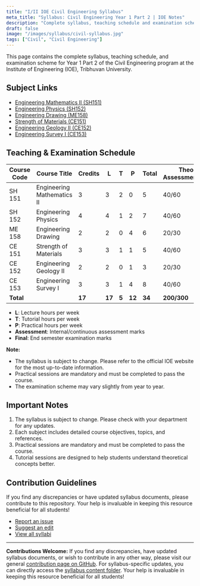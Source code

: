 ```yaml
---
title: "I/II IOE Civil Engineering Syllabus"
meta_title: "Syllabus: Civil Engineering Year 1 Part 2 | IOE Notes"
description: "Complete syllabus, teaching schedule and examination scheme for Year 1 Part 2 Civil Engineering at Institute of Engineering (IOE)."
draft: false
image: "/images/syllabus/civil-syllabus.jpg"
tags: ["Civil", "Civil Engineering"]
---
```


This page contains the complete syllabus, teaching schedule, and examination scheme for Year 1 Part 2 of the Civil Engineering program at the Institute of Engineering (IOE), Tribhuvan University.

## Subject Links

- [Engineering Mathematics II (SH151)](/syllabus/civil/year1-part2/engineering-mathematics-ii-sh-151)
- [Engineering Physics (SH152)](/syllabus/civil/year1-part2/engineering-physics-sh-152)
- [Engineering Drawing (ME158)](/syllabus/civil/year1-part2/engineering-drawing-me-158)
- [Strength of Materials (CE151)](/syllabus/civil/year1-part2/strength-of-materials-ce-151)
- [Engineering Geology II (CE152)](/syllabus/civil/year1-part2/engineering-geology-ii-ce-152)
- [Engineering Survey I (CE153)](/syllabus/civil/year1-part2/engineering-survey-i-ce-153)

## Teaching & Examination Schedule

| Course Code | Course Title | Credits | L | T | P | Total | Theory Assessment/Final | Practical Assessment/Final | Grand Total |
|-------------|--------------|---------|---|---|---|-------|------------------------|---------------------------|-------------|
| SH 151 | Engineering Mathematics II | 3 | 3 | 2 | 0 | 5 | 40/60 | - | 100 |
| SH 152 | Engineering Physics | 4 | 4 | 1 | 2 | 7 | 40/60 | 25/- | 125 |
| ME 158 | Engineering Drawing | 2 | 2 | 0 | 4 | 6 | 20/30 | 50/- | 100 |
| CE 151 | Strength of Materials | 3 | 3 | 1 | 1 | 5 | 40/60 | 25/- | 125 |
| CE 152 | Engineering Geology II | 2 | 2 | 0 | 1 | 3 | 20/30 | 25/- | 75 |
| CE 153 | Engineering Survey I | 3 | 3 | 1 | 4 | 8 | 40/60 | 50/- | 150 |
| **Total** | | **17** | **17** | **5** | **12** | **34** | **200/300** | **175/-** | **675** |

- **L**: Lecture hours per week
- **T**: Tutorial hours per week
- **P**: Practical hours per week
- **Assessment**: Internal/continuous assessment marks
- **Final**: End semester examination marks

**Note:**  
- The syllabus is subject to change. Please refer to the official IOE website for the most up-to-date information.
- Practical sessions are mandatory and must be completed to pass the course.
- The examination scheme may vary slightly from year to year.

## Important Notes

1. The syllabus is subject to change. Please check with your department for any updates.
2. Each subject includes detailed course objectives, topics, and references.
3. Practical sessions are mandatory and must be completed to pass the course.
4. Tutorial sessions are designed to help students understand theoretical concepts better.

## Contribution Guidelines

If you find any discrepancies or have updated syllabus documents, please contribute to this repository. Your help is invaluable in keeping this resource beneficial for all students!

- [Report an issue](https://github.com/ioenotes/ioenotes/issues)
- [Suggest an edit](https://github.com/ioenotes/ioenotes/edit/main/content/english/syllabus/civil/year1-part2/_index.md)
- [View all syllabi](https://github.com/ioenotes/ioenotes/tree/main/content/english/syllabus)

---

**Contributions Welcome:**
If you find any discrepancies, have updated syllabus documents, or wish to contribute in any other way, please visit our general [contribution page on GitHub](https://github.com/ioenotes/ioenotes). For syllabus-specific updates, you can directly access the [syllabus content folder](https://github.com/ioenotes/ioenotes/tree/main/content/english/syllabus). Your help is invaluable in keeping this resource beneficial for all students!